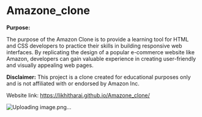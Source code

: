 # Amazone_clone

**Purpose:**

The purpose of the Amazon Clone is to provide a learning tool for HTML and CSS developers to practice their skills in building responsive web interfaces. By replicating the design of a popular e-commerce website like Amazon, developers can gain valuable experience in creating user-friendly and visually appealing web pages.

**Disclaimer:**
This project is a clone created for educational purposes only and is not affiliated with or endorsed by Amazon Inc.

Website link: https://likhitharai.github.io/Amazone_clone/

![Uploading image.png…]()
